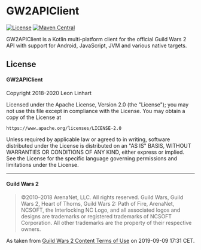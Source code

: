 # GW2APIClient
[![License](https://img.shields.io/badge/license-Apache%202.0-yellowgreen.svg?style=flat-square)](https://github.com/GW2Toolbelt/GW2APIClient/blob/master/LICENSE)
[![Maven Central](https://img.shields.io/maven-central/v/com.github.gw2toolbelt.gw2api/gw2api-client.svg?style=flat-square&label=maven%20central)](https://maven-badges.herokuapp.com/maven-central/com.github.gw2toolbelt.gw2api/gw2api-client)

GW2APIClient is a Kotlin multi-platform client for the official Guild Wars 2
API with support for Android, JavaScript, JVM and various native targets.


## License

#### GW2APIClient

Copyright 2018-2020 Leon Linhart

Licensed under the Apache License, Version 2.0 (the "License");
you may not use this file except in compliance with the License.
You may obtain a copy of the License at

    https://www.apache.org/licenses/LICENSE-2.0

Unless required by applicable law or agreed to in writing, software
distributed under the License is distributed on an "AS IS" BASIS,
WITHOUT WARRANTIES OR CONDITIONS OF ANY KIND, either express or implied.
See the License for the specific language governing permissions and
limitations under the License.

--------------------------------------------------------------------------------

#### Guild Wars 2

> ©2010–2018 ArenaNet, LLC. All rights reserved. Guild Wars, Guild Wars 2, Heart
of Thorns, Guild Wars 2: Path of Fire, ArenaNet, NCSOFT, the Interlocking NC
Logo, and all associated logos and designs are trademarks or registered
trademarks of NCSOFT Corporation. All other trademarks are the property of their
respective owners.

As taken from [Guild Wars 2 Content Terms of Use](https://www.guildwars2.com/en/legal/guild-wars-2-content-terms-of-use/)
on 2019-09-09 17:31 CET.